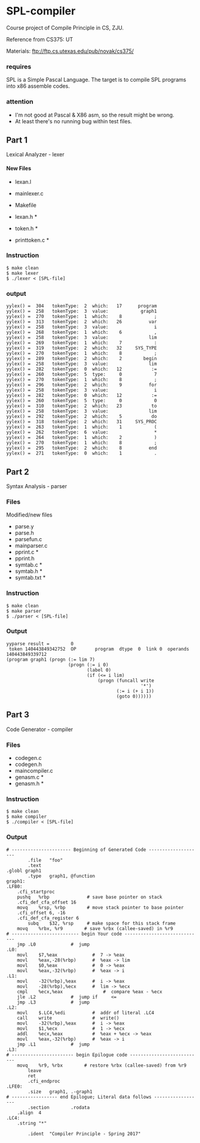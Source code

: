 # SPL-compiler

Course project of Compile Principle in CS, ZJU.

Reference from CS375: UT

Materials: ftp://ftp.cs.utexas.edu/pub/novak/cs375/

### requires

SPL is a Simple Pascal Language. The target is to compile SPL programs into x86 assemble codes.

### attention

- I'm not good at Pascal & X86 asm, so the result might be wrong.
- At least there's no running bug within test files.

## Part 1

Lexical Analyzer - lexer

#### New Files

- lexan.l
- mainlexer.c
- Makefile
- lexan.h *
- token.h *


- printtoken.c	*

### Instruction

```
$ make clean
$ make lexer
$ ./lexer < [SPL-file]
```

### output

```
yylex() =  304   tokenType:  2  which:   17      program
yylex() =  258   tokenType:  3  value:            graph1
yylex() =  270   tokenType:  1  which:    8            ;
yylex() =  313   tokenType:  2  which:   26          var
yylex() =  258   tokenType:  3  value:                 i
yylex() =  268   tokenType:  1  which:    6            ,
yylex() =  258   tokenType:  3  value:               lim
yylex() =  269   tokenType:  1  which:    7            :
yylex() =  319   tokenType:  2  which:   32     SYS_TYPE
yylex() =  270   tokenType:  1  which:    8            ;
yylex() =  289   tokenType:  2  which:    2        begin
yylex() =  258   tokenType:  3  value:               lim
yylex() =  282   tokenType:  0  which:   12           :=
yylex() =  260   tokenType:  5  type:     0            7
yylex() =  270   tokenType:  1  which:    8            ;
yylex() =  296   tokenType:  2  which:    9          for
yylex() =  258   tokenType:  3  value:                 i
yylex() =  282   tokenType:  0  which:   12           :=
yylex() =  260   tokenType:  5  type:     0            0
yylex() =  310   tokenType:  2  which:   23           to
yylex() =  258   tokenType:  3  value:               lim
yylex() =  292   tokenType:  2  which:    5           do
yylex() =  318   tokenType:  2  which:   31     SYS_PROC
yylex() =  263   tokenType:  1  which:    1            (
yylex() =  262   tokenType:  6  value:                 *
yylex() =  264   tokenType:  1  which:    2            )
yylex() =  270   tokenType:  1  which:    8            ;
yylex() =  295   tokenType:  2  which:    8          end
yylex() =  271   tokenType:  0  which:    1            .
```

## Part 2

Syntax Analysis - parser

### Files

Modified/new files

- parse.y
- parse.h
- parsefun.c
- mainparser.c
- pprint.c *
- pprint.h
- symtab.c *
- symtab.h *
- symtab.txt *

### Instruction

```
$ make clean
$ make parser
$ ./parser < [SPL-file]
```

### Output

```
yyparse result =        0
 token 140443849342752  OP       program  dtype  0  link 0  operands 140443849339712
(program graph1 (progn (:= lim 7)
                       (progn (:= i 0)
                              (label 0)
                              (if (<= i lim)
                                  (progn (funcall write
                                                  '*')
                                         (:= i (+ i 1))
                                         (goto 0))))))
```

## Part 3

Code Generator - compiler

### Files

- codegen.c
- codegen.h
- maincompiler.c
- genasm.c *
- genasm.h *

### Instruction

```
$ make clean
$ make compiler
$ ./compiler < [SPL-file]
```

### Output

```
# ---------------------- Beginning of Generated Code --------------------
        .file   "foo"
        .text
.globl graph1
        .type   graph1, @function
graph1:
.LFB0:
	.cfi_startproc
	pushq	%rbp              # save base pointer on stack
	.cfi_def_cfa_offset 16
	movq	%rsp, %rbp        # move stack pointer to base pointer
	.cfi_offset 6, -16
	.cfi_def_cfa_register 6
        subq	$32, %rsp 	  # make space for this stack frame
	movq	%rbx, %r9        # save %rbx (callee-saved) in %r9
# ------------------------- begin Your code -----------------------------
	jmp	.L0 			#  jump 
.L0:
	movl	$7,%eax         	#  7 -> %eax
	movl	%eax,-28(%rbp)     	#  %eax -> lim
	movl	$0,%eax         	#  0 -> %eax
	movl	%eax,-32(%rbp)     	#  %eax -> i
.L1:
	movl	-32(%rbp),%eax     	#  i -> %eax
	movl	-28(%rbp),%ecx     	#  lim -> %ecx
	cmpl	%ecx,%eax           	#  compare %eax - %ecx
	jle	.L2 			#  jump if     <=
	jmp	.L3 			#  jump 
.L2:
	movl	$.LC4,%edi       	#  addr of literal .LC4
	call	write              	#  write()
	movl	-32(%rbp),%eax     	#  i -> %eax
	movl	$1,%ecx         	#  1 -> %ecx
	addl	%ecx,%eax         	#  %eax + %ecx -> %eax
	movl	%eax,-32(%rbp)     	#  %eax -> i
	jmp	.L1 			#  jump 
.L3:
# ----------------------- begin Epilogue code ---------------------------
	movq	%r9, %rbx        # restore %rbx (callee-saved) from %r9
        leave
        ret
        .cfi_endproc
.LFE0:
        .size   graph1, .-graph1
# ----------------- end Epilogue; Literal data follows ------------------
        .section        .rodata
	.align  4
.LC4:
	.string	"*"

        .ident  "Compiler Principle - Spring 2017"
```